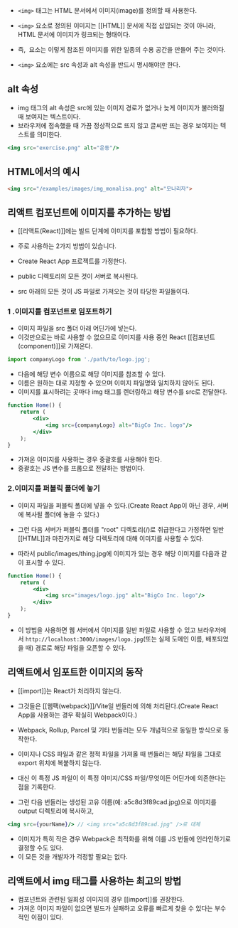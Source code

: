 - `<img>` 태그는 HTML 문서에서 이미지(image)를 정의할 때 사용한다.
- `<img>` 요소로 정의된 이미지는 [[HTML]] 문서에 직접 삽입되는 것이 아니라, HTML 문서에 이미지가 링크되는 형태이다.

- 즉, <img> 요소는 이렇게 참조된 이미지를 위한 일종의 수용 공간을 만들어 주는 것이다.
- `<img>` 요소에는 src 속성과 alt 속성을 반드시 명시해야만 한다.

## alt 속성

- img 태그의 alt 속성은 src에 있는 이미지 경로가 없거나 늦게 이미지가 불러와질 때 보여지는 텍스트이다. 
- 브라우저에 접속했을 때 가끔 정상적으로 뜨지 않고 글씨만 뜨는 경우 보여지는 텍스트를 의미한다.

```jsx
<img src="exercise.png" alt="운동"/>
```


## HTML에서의 예시

```html
<img src="/examples/images/img_monalisa.png" alt="모나리자">
```

## 리액트 컴포넌트에 이미지를 추가하는 방법

- [[리액트(React)]]에는 빌드 단계에 이미지를 포함할 방법이 필요하다.
- 주로 사용하는 2가지 방법이 있습니다.

- Create React App 프로젝트를 가정한다.
- public 디렉토리의 모든 것이 서버로 복사된다.
- src 아래의 모든 것이 JS 파일로 가져오는 것이 타당한 파일들이다.

### 1 .이미지를 컴포넌트로 임포트하기

- 이미지 파일을 src 폴더 아래 어딘가에 넣는다.
- 이것만으로는 바로 사용할 수 없으므로 이미지를 사용 중인 React [[컴포넌트(component)]]로 가져온다.

```jsx
import companyLogo from './path/to/logo.jpg';
```

- 다음에 해당 변수 이름으로 해당 이미지를 참조할 수 있다.
- 이름은 원하는 대로 지정할 수 있으며 이미지 파일명와 일치하지 않아도 된다.
- 이미지를 표시하려는 곳마다 img 태그를 렌더링하고 해당 변수를 src로 전달한다.

```jsx
function Home() {
	return (
		<div>
			<img src={companyLogo} alt="BigCo Inc. logo"/>
		</div>
	);
}
```

- 가져온 이미지를 사용하는 경우 중괄호를 사용해야 한다.
- 중괄호는 JS 변수를 프롭으로 전달하는 방법이다.

### 2.이미지를 퍼블릭 폴더에 놓기

- 이미지 파일을 퍼블릭 폴더에 넣을 수 있다.(Create React App이 아닌 경우, 서버에 복사될 폴더에 놓을 수 있다.)

- 그런 다음 서버가 퍼블릭 폴더를 "root" 디렉토리(/)로 취급한다고 가정하면 일반 [[HTML]]과 마찬가지로 해당 디렉토리에 대해 이미지를 사용할 수 있다.
- 따라서 public/images/thing.jpg에 이미지가 있는 경우 해당 이미지를 다음과 같이 표시할 수 있다.

```jsx
function Home() {
	return (
		<div>
			<img src="images/logo.jpg" alt="BigCo Inc. logo"/>
		</div>
	);
}
```

- 이 방법을 사용하면 웹 서버에서 이미지를 일반 파일로 사용할 수 있고 브라우저에서 `http://localhost:3000/images/logo.jpg`(또는 실제 도메인 이름, 배포되었을 때) 경로로 해당 파일을 오픈할 수 있다.

## 리액트에서 임포트한 이미지의 동작

- [[import]]는 React가 처리하지 않는다.
- 그것들은 [[웹팩(webpack)]]/Vite일 번들러에 의해 처리된다.(Create React App을 사용하는 경우 확실히 Webpack이다.)

- Webpack, Rollup, Parcel 및 기타 번들러는 모두 개념적으로 동일한 방식으로 동작한다.
- 이미지나 CSS 파일과 같은 정적 파일을 가져올 때 번들러는 해당 파일을 그대로 export 위치에 복붙하지 않는다.
- 대신 이 특정 JS 파일이 이 특정 이미지/CSS 파일/무엇이든 어딘가에 의존한다는 점을 기록한다.

- 그런 다음 번들러는 생성된 고유 이름(예: a5c8d3f89cad.jpg)으로 이미지를 output 디렉토리에 복사하고,

```jsx
<img src={yourName}/> // <img src="a5c8d3f89cad.jpg" />로 대체
```

- 이미지가 특히 작은 경우 Webpack은 최적화를 위해 이를 JS 번들에 인라인하기로 결정할 수도 있다.
- 이 모든 것을 개발자가 걱정할 필요는 없다.

## 리액트에서 img 태그를 사용하는 최고의 방법

- 컴포넌트와 관련된 일회성 이미지의 경우 [[import]]를 권장한다.
- 가져온 이미지 파일이 없으면 빌드가 실패하고 오류를 빠르게 찾을 수 있다는 부수적인 이점이 있다.